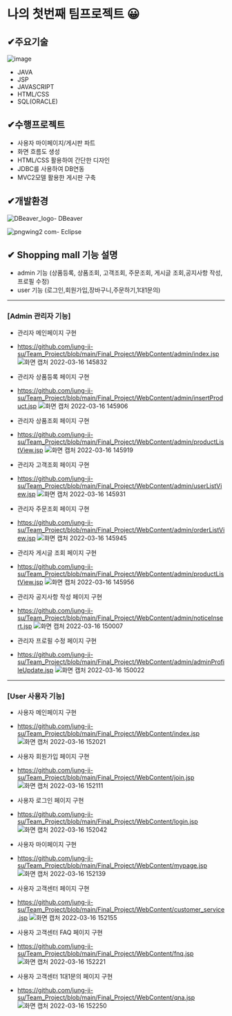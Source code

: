# 나의 첫번째 팀프로젝트 😀
## ✔주요기술
![image](https://user-images.githubusercontent.com/91306357/158525478-f48e6da7-540e-4ce4-b052-1074b29bc8ca.png)
- JAVA
- JSP
- JAVASCRIPT
- HTML/CSS
- SQL(ORACLE)

## ✔수행프로젝트
  - 사용자 마이페이지/게시판 파트
  - 화면 흐름도 생성 
  - HTML/CSS 활용하여 간단한 디자인
  - JDBC를 사용하여 DB연동
  - MVC2모델 활용한 게시판 구축

## ✔개발환경
![DBeaver_logo](https://user-images.githubusercontent.com/91306357/158524120-eb8d7df5-3503-4f70-9c4e-984ff0037271.png)- DBeaver

![pngwing2 com](https://user-images.githubusercontent.com/91306357/158524631-f6a97b88-abe1-47c4-aaf7-cad83a61fc86.png)-  Eclipse

## ✔ Shopping mall 기능 설명
- admin 기능 (상품등록, 상품조회, 고객조회, 주문조회, 게시글 조회,공지사항 작성, 프로필 수정)
- user 기능 (로그인,회원가입,장바구니,주문하기,1대1문의)
-------------------------------------------------------
### [Admin 관리자 기능]
- 관리자 메인페이지 구현 
- https://github.com/jung-ji-su/Team_Project/blob/main/Final_Project/WebContent/admin/index.jsp
![화면 캡처 2022-03-16 145832](https://user-images.githubusercontent.com/91306357/158526735-549c873e-c8a2-45c0-80ae-09adaf060a05.png)

- 관리자 상품등록 페이지 구현 
- https://github.com/jung-ji-su/Team_Project/blob/main/Final_Project/WebContent/admin/insertProduct.jsp
![화면 캡처 2022-03-16 145906](https://user-images.githubusercontent.com/91306357/158526793-e8e42dd3-371e-4bb4-a624-3334c4e62ea0.png)

- 관리자 상품조회 페이지 구현
- https://github.com/jung-ji-su/Team_Project/blob/main/Final_Project/WebContent/admin/productListView.jsp
![화면 캡처 2022-03-16 145919](https://user-images.githubusercontent.com/91306357/158526827-ec807f04-242a-4f9e-ade3-1d2fa425078d.png)

- 관리자 고객조회 페이지 구현
- https://github.com/jung-ji-su/Team_Project/blob/main/Final_Project/WebContent/admin/userListView.jsp
![화면 캡처 2022-03-16 145931](https://user-images.githubusercontent.com/91306357/158526833-e06c72cf-f87b-4a67-ac8e-a9aa32c6b822.png)

- 관리자 주문조회 페이지 구현
- https://github.com/jung-ji-su/Team_Project/blob/main/Final_Project/WebContent/admin/orderListView.jsp
![화면 캡처 2022-03-16 145945](https://user-images.githubusercontent.com/91306357/158526852-09747e90-4af8-4ec6-93ed-acd3ae73b6c4.png)

- 관리자 게시글 조회 페이지 구현
- https://github.com/jung-ji-su/Team_Project/blob/main/Final_Project/WebContent/admin/productListView.jsp
![화면 캡처 2022-03-16 145956](https://user-images.githubusercontent.com/91306357/158526865-d8de403e-7acf-49eb-bae3-b42021300684.png)

- 관리자 공지사항 작성 페이지 구현
- https://github.com/jung-ji-su/Team_Project/blob/main/Final_Project/WebContent/admin/noticeInsert.jsp
![화면 캡처 2022-03-16 150007](https://user-images.githubusercontent.com/91306357/158526879-f545d49f-272e-46e9-af33-8f063eb5e43e.png)

- 관리자 프로필 수정 페이지 구현
- https://github.com/jung-ji-su/Team_Project/blob/main/Final_Project/WebContent/admin/adminProfileUpdate.jsp
![화면 캡처 2022-03-16 150022](https://user-images.githubusercontent.com/91306357/158526891-22585a25-bfa8-45af-8d06-a2d43e41bf8d.png)

---------------------
### [User 사용자 기능]
- 사용자 메인페이지 구현
- https://github.com/jung-ji-su/Team_Project/blob/main/Final_Project/WebContent/index.jsp
![화면 캡처 2022-03-16 152021](https://user-images.githubusercontent.com/91306357/158529113-5a987041-611a-496d-bee7-2d5fbe0be0c6.png)

- 사용자 회원가입 페이지 구현
- https://github.com/jung-ji-su/Team_Project/blob/main/Final_Project/WebContent/join.jsp
![화면 캡처 2022-03-16 152111](https://user-images.githubusercontent.com/91306357/158529218-2cb7835f-42f8-45e3-8d5f-eec89019a689.png)

- 사용자 로그인 페이지 구현
- https://github.com/jung-ji-su/Team_Project/blob/main/Final_Project/WebContent/login.jsp
![화면 캡처 2022-03-16 152042](https://user-images.githubusercontent.com/91306357/158529260-d244f64f-26d3-41ea-8b9e-309dc42fbc1d.png)

- 사용자 마이페이지 구현
- https://github.com/jung-ji-su/Team_Project/blob/main/Final_Project/WebContent/mypage.jsp
![화면 캡처 2022-03-16 152139](https://user-images.githubusercontent.com/91306357/158529464-5d7a182e-6f92-4a1a-ab13-0ee08a423af2.png)

- 사용자 고객센터 페이지 구현
- https://github.com/jung-ji-su/Team_Project/blob/main/Final_Project/WebContent/customer_service.jsp
![화면 캡처 2022-03-16 152155](https://user-images.githubusercontent.com/91306357/158529528-40359cc1-f699-4922-a6fb-87b01fe1044b.png)

- 사용자 고객센터 FAQ 페이지 구현
- https://github.com/jung-ji-su/Team_Project/blob/main/Final_Project/WebContent/fnq.jsp
![화면 캡처 2022-03-16 152221](https://user-images.githubusercontent.com/91306357/158529612-abd2861d-7db0-472c-8236-76ddfee66aea.png)

- 사용자 고객센터 1대1문의 페이지 구현
- https://github.com/jung-ji-su/Team_Project/blob/main/Final_Project/WebContent/qna.jsp
![화면 캡처 2022-03-16 152250](https://user-images.githubusercontent.com/91306357/158529665-4029bb4e-ae38-4355-bfee-086e2ac06600.png)



